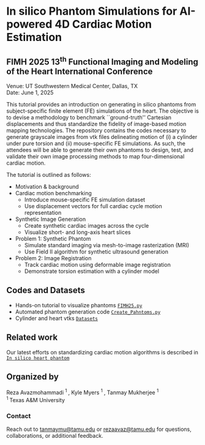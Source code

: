 # In silico Phantom Simulations for AI-powered 4D Cardiac Motion Estimation
## FIMH 2025 13<sup>th</sup> Functional Imaging and Modeling of the Heart International Conference
Venue: UT Southwestern Medical Center, Dallas, TX <br>
Date: June 1, 2025

This tutorial provides an introduction on generating in silico phantoms from subject-specific finite element (FE) simulations of the heart. The objective is to devise a methodology to benchmark ``ground-truth'' Cartesian displacements and thus standardize the fidelity of image-based motion mapping technologies. The repository contains the codes necessary to generate grayscale images from vtk files delineating motion of (i) a cylinder under pure torsion and (ii) mouse-specific FE simulations. As such, the attendees will be able to generate their own phantoms to design, test, and validate their own image processing methods to map four-dimensional cardiac motion.

The tutorial is outlined as follows:
- Motivation & background
- Cardiac motion benchmarking
    - Introduce mouse-specific FE simulation dataset
    - Use displacement vectors for full cardiac cycle motion representation
- Synthetic Image Generation
    - Create synthetic cardiac images across the cycle
    - Visualize short- and long-axis heart slices
- Problem 1: Synthetic Phantom
    - Simulate standard imaging via mesh-to-image rasterization (MRI)
    - Use Field II algorithm for synthetic ultrasound generation
- Problem 2: Image Registration
    - Track cardiac motion using deformable image registration
    - Demonstrate torsion estimation with a cylinder model

## Codes and Datasets
- Hands-on tutorial to visualize phantoms [`FIMH25.py`](FIMH25.py)
- Automated phantom generation code [`Create_Pahntoms.py`](Create_Phantoms.py)
- Cylinder and heart vtks [`Datasets`](Datasets)

## Related work
Our latest efforts on standardizing cardiac motion algorithms is described in [`In silico heart phantom`](https://doi.org/10.1016/j.compbiomed.2024.109065)

## Organized by
Reza Avazmohammadi <sup> 1 </sup>, Kyle Myers <sup> 1 </sup>, Tanmay Mukherjee <sup> 1 </sup> <br>
<sup> 1 </sup> Texas A&amp;M University 

### Contact
Reach out to tanmaymu@tamu.edu or rezaavaz@tamu.edu for questions, collaborations, or additional feedback. 
